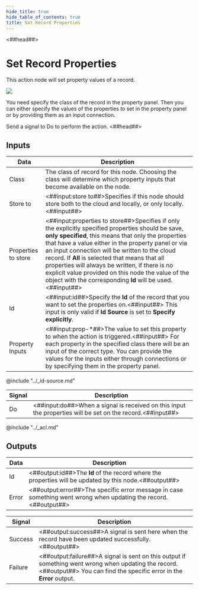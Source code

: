 ```yaml
---
hide_title: true
hide_table_of_contents: true
title: Set Record Properties
---
```


<##head##>

# Set Record Properties

This action node will set property values of a record.

<div className="ndl-image-with-background l">

![](/nodes/data/cloud-data/set-record-properties/set-record-properties-node.png)

</div>

You need specify the class of the record in the property panel. Then you can either specify the values of the properties to set in the property panel or by providing them as an input connection.

Send a <span className="ndl-signal">signal</span> to <span className="ndl-signal">Do</span> to perform the action.
<##head##>

## Inputs

| Data                                              | Description                                                                                                                                                                                                                                                                                          |
| ------------------------------------------------- | ---------------------------------------------------------------------------------------------------------------------------------------------------------------------------------------------------------------------------------------------------------------------------------------------------- |
| <span className="ndl-data">Class</span>           | The class of record for this node. Choosing the class will determine which property inputs that become available on the node.                                                                                                                                                                        |
| <span className="ndl-data">Store to</span>        | <##input:store to##>Specifies if this node should store both to the cloud and locally, or only locally.<##input##>                                                                                                                                                                                   |
| <span className="ndl-data">Properties to store</span>        | <##input:properties to store##>Specifies if only the explicitly specified properties should be save, **only specified**, this means that only the properties that have a value either in the property panel or via an input connection will be written to the cloud record. If **All** is selected that means that all properties will always be written, if there is no explicit value provided on this node the value of the object with the corresponding **Id** will be used.<##input##>                                                                                                                                                                                   |
| <span className="ndl-data">Id</span>              | <##input:id##>Specify the **Id** of the record that you want to set the properties on.<##input##> This input is only valid if **Id Source** is set to **Specify explicitly**.                                                                                                                        |
| <span className="ndl-data">Property Inputs</span> | <##input:prop-\*##>The value to set this property to when the action is triggered.<##input##> For each property in the specified class there will be an input of the correct type. You can provide the values for the inputs either through connections or by specifying them in the property panel. |

@include "../_id-source.md"

| Signal                                 | Description                                                                                                |
| -------------------------------------- | ---------------------------------------------------------------------------------------------------------- |
| <span className="ndl-signal">Do</span> | <##input:do##>When a signal is received on this input the properties will be set on the record.<##input##> |

@include "../_acl.md"

## Outputs

| Data                                    | Description                                                                                                     |
| --------------------------------------- | --------------------------------------------------------------------------------------------------------------- |
| <span className="ndl-data">Id</span>    | <##output:id##>The **Id** of the record where the properties will be updated by this node.<##output##>          |
| <span className="ndl-data">Error</span> | <##output:error##>The specific error message in case something went wrong when updating the record.<##output##> |

| Signal                                      | Description                                                                                                                                                                |
| ------------------------------------------- | -------------------------------------------------------------------------------------------------------------------------------------------------------------------------- |
| <span className="ndl-signal">Success</span> | <##output:success##>A signal is sent here when the record have been updated successfully.<##output##>                                                                      |
| <span className="ndl-signal">Failure</span> | <##output:failure##>A signal is sent on this output if something went wrong when updating the record.<##output##> You can find the specific error in the **Error** output. |
